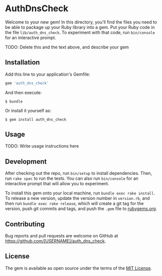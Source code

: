 # AuthDnsCheck

Welcome to your new gem! In this directory, you'll find the files you need to be able to package up your Ruby library into a gem. Put your Ruby code in the file `lib/auth_dns_check`. To experiment with that code, run `bin/console` for an interactive prompt.

TODO: Delete this and the text above, and describe your gem

## Installation

Add this line to your application's Gemfile:

```ruby
gem 'auth_dns_check'
```

And then execute:

    $ bundle

Or install it yourself as:

    $ gem install auth_dns_check

## Usage

TODO: Write usage instructions here

## Development

After checking out the repo, run `bin/setup` to install dependencies. Then, run `rake spec` to run the tests. You can also run `bin/console` for an interactive prompt that will allow you to experiment.

To install this gem onto your local machine, run `bundle exec rake install`. To release a new version, update the version number in `version.rb`, and then run `bundle exec rake release`, which will create a git tag for the version, push git commits and tags, and push the `.gem` file to [rubygems.org](https://rubygems.org).

## Contributing

Bug reports and pull requests are welcome on GitHub at https://github.com/[USERNAME]/auth_dns_check.

## License

The gem is available as open source under the terms of the [MIT License](https://opensource.org/licenses/MIT).
